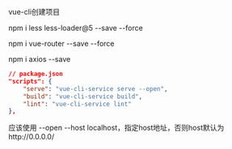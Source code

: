 vue-cli创建项目

npm i less less-loader@5 --save --force

npm i vue-router --save --force

npm i axios --save

```json
// package.json
"scripts": {
    "serve": "vue-cli-service serve --open",
    "build": "vue-cli-service build",
    "lint": "vue-cli-service lint"
},
```

应该使用 --open --host localhost，指定host地址，否则host默认为http://0.0.0.0/

